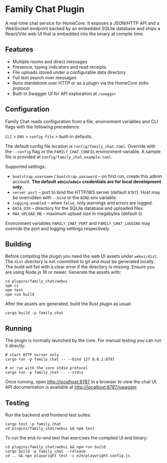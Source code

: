 # Family Chat Plugin

A real-time chat service for HomeCore. It exposes a JSON/HTTP API and a
WebSocket endpoint backed by an embedded SQLite database and ships a
React/Vite web UI that is embedded into the binary at compile time.

## Features

* Multiple rooms and direct messages
* Presence, typing indicators and read receipts
* File uploads stored under a configurable data directory
* Full text search over messages
* Runs standalone over HTTP or as a plugin via the HomeCore stdio protocol
* Built-in Swagger UI for API exploration at `/swagger`

## Configuration

Family Chat reads configuration from a file, environment variables and CLI flags
with the following precedence:

`CLI` > `ENV` > `config file` > built-in defaults.

The default config file location is `config/family_chat.toml`. Override with the
`--config` flag or the `FAMILY_CHAT_CONFIG` environment variable. A sample file
is provided at `config/family_chat.example.toml`.

Supported settings:

* `bootstrap.username` / `bootstrap.password` – on first run, create this admin
  account. **The default `admin`/`admin` credentials are for local development
  only.**
* `server.port` – port to bind the HTTP/WS server (default `8787`). Host may be
  overridden with `--bind` or the `BIND` env variable.
* `logging.enabled` – when `false`, only warnings and errors are logged.
* `DATA_DIR` – directory for the SQLite database and uploaded files
* `MAX_UPLOAD_MB` – maximum upload size in megabytes (default `5`)

Environment variables `FAMILY_CHAT_PORT` and `FAMILY_CHAT_LOGGING` may override
the port and logging settings respectively.

## Building

Before compiling the plugin you need the web UI assets under `webui/dist`.
The `dist` directory is not committed to git and must be generated locally. The build will fail with a clear error if the directory is missing.
Ensure you are using Node.js 18 or newer. Generate the assets with:

```
cd plugins/family_chat/webui
npm ci
npm test
npm run build
```

After the assets are generated, build the Rust plugin as usual:

```
cargo build -p family_chat
```

## Running

The plugin is normally launched by the core. For manual testing you can run it
directly:

```
# start HTTP server only
cargo run -p family_chat -- --bind 127.0.0.1:8787

# or run with the core stdio protocol
cargo run -p family_chat -- --stdio
```

Once running, open <http://localhost:8787> in a browser to view the chat UI.
API documentation is available at <http://localhost:8787/swagger>.

## Testing

Run the backend and frontend test suites:

```
cargo test -p family_chat
cd plugins/family_chat/webui && npm test
```

To run the end-to-end test that exercises the compiled UI and binary:

```
cd plugins/family_chat/webui && npm run build
cargo build -p family_chat --release
cd .. && npx playwright test -c e2e/playwright.config.js
```

